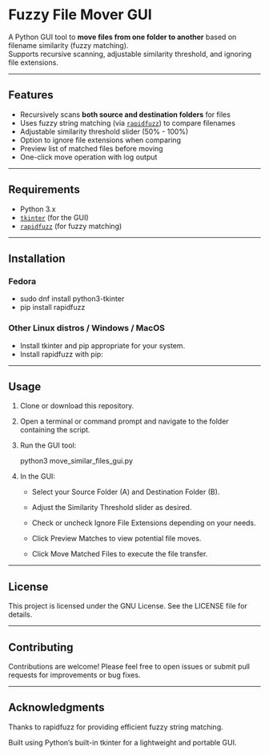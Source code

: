 # Fuzzy File Mover GUI

A Python GUI tool to **move files from one folder to another** based on filename similarity (fuzzy matching).  
Supports recursive scanning, adjustable similarity threshold, and ignoring file extensions.

---

## Features

- Recursively scans **both source and destination folders** for files  
- Uses fuzzy string matching (via [`rapidfuzz`](https://github.com/maxbachmann/RapidFuzz)) to compare filenames  
- Adjustable similarity threshold slider (50% - 100%)  
- Option to ignore file extensions when comparing  
- Preview list of matched files before moving  
- One-click move operation with log output  

---

## Requirements

- Python 3.x  
- [`tkinter`](https://docs.python.org/3/library/tkinter.html) (for the GUI)  
- [`rapidfuzz`](https://pypi.org/project/rapidfuzz/) (for fuzzy matching)  

---

## Installation

### Fedora

- sudo dnf install python3-tkinter
- pip install rapidfuzz


### Other Linux distros / Windows / MacOS
- Install tkinter and pip appropriate for your system.
- Install rapidfuzz with pip:

---

## Usage
 1. Clone or download this repository.
 2. Open a terminal or command prompt and navigate to the folder containing the script.
 3. Run the GUI tool:

    python3 move_similar_files_gui.py
    
 4. In the GUI:

    - Select your Source Folder (A) and Destination Folder (B).

    - Adjust the Similarity Threshold slider as desired.

    - Check or uncheck Ignore File Extensions depending on your needs.

    - Click Preview Matches to view potential file moves.

    - Click Move Matched Files to execute the file transfer.

---

## License

This project is licensed under the GNU License. See the LICENSE file for details.

---

## Contributing

Contributions are welcome! Please feel free to open issues or submit pull requests for improvements or bug fixes.

---

## Acknowledgments

  Thanks to rapidfuzz for providing efficient fuzzy string matching.

  Built using Python’s built-in tkinter for a lightweight and portable GUI.
    
